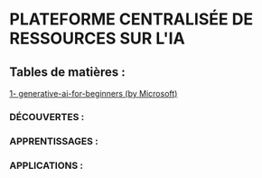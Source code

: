 # PLATEFORME CENTRALISÉE DE RESSOURCES SUR L'IA

## Tables de matières :  
[1- generative-ai-for-beginners (by Microsoft)](https://github.com/microsoft/generative-ai-for-beginners)

### DÉCOUVERTES :  


### APPRENTISSAGES :  


### APPLICATIONS :  
